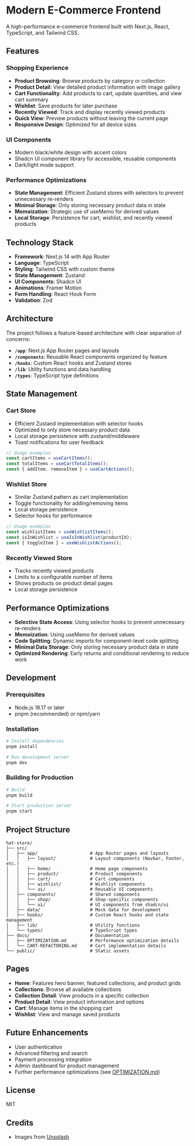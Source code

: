 # Modern E-Commerce Frontend

A high-performance e-commerce frontend built with Next.js, React, TypeScript, and Tailwind CSS.

## Features

### Shopping Experience
- **Product Browsing**: Browse products by category or collection
- **Product Detail**: View detailed product information with image gallery
- **Cart Functionality**: Add products to cart, update quantities, and view cart summary
- **Wishlist**: Save products for later purchase
- **Recently Viewed**: Track and display recently viewed products
- **Quick View**: Preview products without leaving the current page
- **Responsive Design**: Optimized for all device sizes

### UI Components
- Modern black/white design with accent colors
- Shadcn UI component library for accessible, reusable components
- Dark/light mode support

### Performance Optimizations
- **State Management**: Efficient Zustand stores with selectors to prevent unnecessary re-renders
- **Minimal Storage**: Only storing necessary product data in state
- **Memoization**: Strategic use of useMemo for derived values
- **Local Storage**: Persistence for cart, wishlist, and recently viewed products

## Technology Stack

- **Framework**: Next.js 14 with App Router
- **Language**: TypeScript
- **Styling**: Tailwind CSS with custom theme
- **State Management**: Zustand
- **UI Components**: Shadcn UI
- **Animations**: Framer Motion
- **Form Handling**: React Hook Form
- **Validation**: Zod

## Architecture

The project follows a feature-based architecture with clear separation of concerns:

- **`/app`**: Next.js App Router pages and layouts
- **`/components`**: Reusable React components organized by feature
- **`/hooks`**: Custom React hooks and Zustand stores
- **`/lib`**: Utility functions and data handling
- **`/types`**: TypeScript type definitions

## State Management

### Cart Store
- Efficient Zustand implementation with selector hooks
- Optimized to only store necessary product data
- Local storage persistence with zustand/middleware
- Toast notifications for user feedback

```typescript
// Usage examples
const cartItems = useCartItems();
const totalItems = useCartTotalItems();
const { addItem, removeItem } = useCartActions();
```

### Wishlist Store
- Similar Zustand pattern as cart implementation
- Toggle functionality for adding/removing items
- Local storage persistence
- Selector hooks for performance

```typescript
// Usage examples
const wishlistItems = useWishlistItems();
const isInWishlist = useIsInWishlist(productId);
const { toggleItem } = useWishlistActions();
```

### Recently Viewed Store
- Tracks recently viewed products
- Limits to a configurable number of items
- Shows products on product detail pages
- Local storage persistence

## Performance Optimizations

- **Selective State Access**: Using selector hooks to prevent unnecessary re-renders
- **Memoization**: Using useMemo for derived values
- **Code Splitting**: Dynamic imports for component-level code splitting
- **Minimal Data Storage**: Only storing necessary product data in state
- **Optimized Rendering**: Early returns and conditional rendering to reduce work

## Development

### Prerequisites
- Node.js 18.17 or later
- pnpm (recommended) or npm/yarn

### Installation
```bash
# Install dependencies
pnpm install

# Run development server
pnpm dev
```

### Building for Production
```bash
# Build
pnpm build

# Start production server
pnpm start
```

## Project Structure

```
hat-store/
├── src/
│   ├── app/                    # App Router pages and layouts
│   │   ├── layout/             # Layout components (Navbar, Footer, etc.)
│   │   ├── home/               # Home page components
│   │   ├── product/            # Product components
│   │   ├── cart/               # Cart components
│   │   ├── wishlist/           # Wishlist components
│   │   └── ui/                 # Reusable UI components
│   ├── components/             # Shared components
│   │   ├── shop/               # Shop-specific components
│   │   └── ui/                 # UI components from shadcn/ui
│   ├── data/                   # Mock data for development
│   ├── hooks/                  # Custom React hooks and state management
│   ├── lib/                    # Utility functions
│   └── types/                  # TypeScript types
├── docs/                       # Documentation
│   ├── OPTIMIZATION.md         # Performance optimization details
│   └── CART-REFACTORING.md     # Cart implementation details
└── public/                     # Static assets
```

## Pages

- **Home**: Features hero banner, featured collections, and product grids
- **Collections**: Browse all available collections
- **Collection Detail**: View products in a specific collection
- **Product Detail**: View product information and options
- **Cart**: Manage items in the shopping cart
- **Wishlist**: View and manage saved products

## Future Enhancements

- User authentication
- Advanced filtering and search
- Payment processing integration
- Admin dashboard for product management
- Further performance optimizations (see [OPTIMIZATION.md](docs/OPTIMIZATION.md))

## License

MIT

## Credits

- Images from [Unsplash](https://unsplash.com/)
